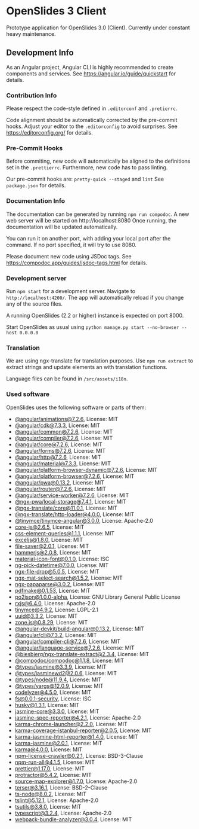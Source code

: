 # OpenSlides 3 Client

Prototype application for OpenSlides 3.0 (Client).
Currently under constant heavy maintenance.

## Development Info

As an Angular project, Angular CLI is highly recommended to create components and services.
See https://angular.io/guide/quickstart for details.

### Contribution Info

Please respect the code-style defined in `.editorconf` and `.pretierrc`.

Code alignment should be automatically corrected by the pre-commit hooks.
Adjust your editor to the `.editorconfig` to avoid surprises.
See https://editorconfig.org/ for details.

### Pre-Commit Hooks

Before commiting, new code will automatically be aligned to the definitions set in the
`.prettierrc`.
Furthermore, new code has to pass linting.

Our pre-commit hooks are:
`pretty-quick --staged` and `lint`
See `package.json` for details.

### Documentation Info

The documentation can be generated by running `npm run compodoc`.
A new web server will be started on http://localhost:8080
Once running, the documentation will be updated automatically.

You can run it on another port, with adding your local port after the
command. If no port specified, it will try to use 8080.

Please document new code using JSDoc tags.
See https://compodoc.app/guides/jsdoc-tags.html for details.

### Development server

Run `npm start` for a development server. Navigate to `http://localhost:4200/`.
The app will automatically reload if you change any of the source files.

A running OpenSlides (2.2 or higher) instance is expected on port 8000.

Start OpenSlides as usual using
`python manage.py start --no-browser --host 0.0.0.0`

### Translation

We are using ngx-translate for translation purposes.
Use `npm run extract` to extract strings and update elements an with translation functions.

Language files can be found in `/src/assets/i18n`.

### Used software

OpenSlides uses the following software or parts of them:

- [@angular/animations@7.2.6](https://github.com/angular/angular), License: MIT
- [@angular/cdk@7.3.3](https://github.com/angular/material2), License: MIT
- [@angular/common@7.2.6](https://github.com/angular/angular), License: MIT
- [@angular/compiler@7.2.6](https://github.com/angular/angular), License: MIT
- [@angular/core@7.2.6](https://github.com/angular/angular), License: MIT
- [@angular/forms@7.2.6](https://github.com/angular/angular), License: MIT
- [@angular/http@7.2.6](https://github.com/angular/angular), License: MIT
- [@angular/material@7.3.3](https://github.com/angular/material2), License: MIT
- [@angular/platform-browser-dynamic@7.2.6](https://github.com/angular/angular), License: MIT
- [@angular/platform-browser@7.2.6](https://github.com/angular/angular), License: MIT
- [@angular/pwa@0.13.2](https://github.com/angular/angular-cli), License: MIT
- [@angular/router@7.2.6](https://github.com/angular/angular), License: MIT
- [@angular/service-worker@7.2.6](https://github.com/angular/angular), License: MIT
- [@ngx-pwa/local-storage@7.4.1](https://github.com/cyrilletuzi/angular-async-local-storage), License: MIT
- [@ngx-translate/core@11.0.1](https://github.com/ngx-translate/core), License: MIT
- [@ngx-translate/http-loader@4.0.0](https://github.com/ngx-translate/http-loader), License: MIT
- [@tinymce/tinymce-angular@3.0.0](https://github.com/tinymce/tinymce-angular), License: Apache-2.0
- [core-js@2.6.5](https://github.com/zloirock/core-js), License: MIT
- [css-element-queries@1.1.1](https://github.com/marcj/css-element-queries), License: MIT
- [exceljs@1.8.0](https://github.com/exceljs/exceljs), License: MIT
- [file-saver@2.0.1](https://github.com/eligrey/FileSaver.js), License: MIT
- [hammerjs@2.0.8](https://github.com/hammerjs/hammer.js), License: MIT
- [material-icon-font@0.1.0](https://github.com//petergng/svgFontCreator), License: ISC
- [ng-pick-datetime@7.0.0](https://github.com/DanielYKPan/date-time-picker), License: MIT
- [ngx-file-drop@5.0.5](https://github.com/georgipeltekov/ngx-file-drop), License: MIT
- [ngx-mat-select-search@1.5.2](https://github.com/bithost-gmbh/ngx-mat-select-search), License: MIT
- [ngx-papaparse@3.0.2](https://github.com/alberthaff/ngx-papaparse), License: MIT
- [pdfmake@0.1.53](https://github.com/bpampuch/pdfmake), License: MIT
- [po2json@1.0.0-alpha](https://github.com/mikeedwards/po2json), License: GNU Library General Public License
- [rxjs@6.4.0](https://github.com/reactivex/rxjs), License: Apache-2.0
- [tinymce@4.9.2](https://github.com/tinymce/tinymce-dist), License: LGPL-2.1
- [uuid@3.3.2](https://github.com/kelektiv/node-uuid), License: MIT
- [zone.js@0.8.29](https://github.com/angular/zone.js), License: MIT
- [@angular-devkit/build-angular@0.13.2](https://github.com/angular/angular-cli), License: MIT
- [@angular/cli@7.3.2](https://github.com/angular/angular-cli), License: MIT
- [@angular/compiler-cli@7.2.6](https://github.com/angular/angular), License: MIT
- [@angular/language-service@7.2.6](https://github.com/angular/angular), License: MIT
- [@biesbjerg/ngx-translate-extract@2.3.4](https://github.com/biesbjerg/ngx-translate-extract), License: MIT
- [@compodoc/compodoc@1.1.8](https://github.com/compodoc/compodoc), License: MIT
- [@types/jasmine@3.3.9](https://github.com/DefinitelyTyped/DefinitelyTyped), License: MIT
- [@types/jasminewd2@2.0.6](https://github.com/DefinitelyTyped/DefinitelyTyped), License: MIT
- [@types/node@11.9.4](https://github.com/DefinitelyTyped/DefinitelyTyped), License: MIT
- [@types/yargs@12.0.9](https://github.com/DefinitelyTyped/DefinitelyTyped), License: MIT
- [codelyzer@4.5.0](https://github.com/mgechev/codelyzer), License: MIT
- [fs@0.0.1-security](https://github.com/npm/security-holder), License: ISC
- [husky@1.3.1](https://github.com/typicode/husky), License: MIT
- [jasmine-core@3.3.0](https://github.com/jasmine/jasmine), License: MIT
- [jasmine-spec-reporter@4.2.1](https://github.com/bcaudan/jasmine-spec-reporter), License: Apache-2.0
- [karma-chrome-launcher@2.2.0](https://github.com/karma-runner/karma-chrome-launcher), License: MIT
- [karma-coverage-istanbul-reporter@2.0.5](https://github.com/mattlewis92/karma-coverage-istanbul-reporter), License: MIT
- [karma-jasmine-html-reporter@1.4.0](https://github.com/dfederm/karma-jasmine-html-reporter), License: MIT
- [karma-jasmine@2.0.1](https://github.com/karma-runner/karma-jasmine), License: MIT
- [karma@4.0.0](https://github.com/karma-runner/karma), License: MIT
- [npm-license-crawler@0.2.1](https://github.com/mwittig/npm-license-crawler), License: BSD-3-Clause
- [npm-run-all@4.1.5](https://github.com/mysticatea/npm-run-all), License: MIT
- [prettier@1.17.0](https://github.com/prettier/prettier), License: MIT
- [protractor@5.4.2](https://github.com/angular/protractor), License: MIT
- [source-map-explorer@1.7.0](https://github.com/danvk/source-map-explorer), License: Apache-2.0
- [terser@3.16.1](https://github.com/fabiosantoscode/terser), License: BSD-2-Clause
- [ts-node@8.0.2](https://github.com/TypeStrong/ts-node), License: MIT
- [tslint@5.12.1](https://github.com/palantir/tslint), License: Apache-2.0
- [tsutils@3.8.0](https://github.com/ajafff/tsutils), License: MIT
- [typescript@3.2.4](https://github.com/Microsoft/TypeScript), License: Apache-2.0
- [webpack-bundle-analyzer@3.0.4](https://github.com/webpack-contrib/webpack-bundle-analyzer), License: MIT
